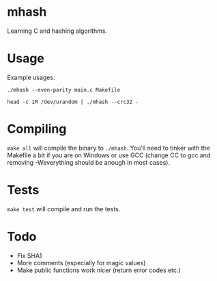 # mhash
Learning C and hashing algorithms.

# Usage
Example usages:

`./mhash --even-parity main.c Makefile`

`head -c 1M /dev/urandom | ./mhash --crc32 -`

# Compiling
`make all` will compile the binary to `./mhash`. You'll need to tinker with the Makefile a bit if you are on Windows or use GCC (change CC to gcc and removing -Weverything should be anough in most cases).

# Tests
`make test` will compile and run the tests.

# Todo
* Fix SHA1
* More comments (especially for magic values)
* Make public functions work nicer (return error codes etc.)
